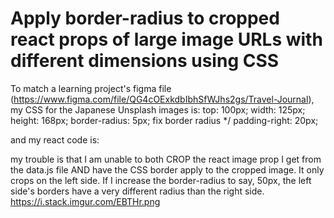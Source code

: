 
# Apply border-radius to cropped react props of large image URLs with different dimensions using CSS

To match a learning project's figma file (https://www.figma.com/file/QG4cOExkdbIbhSfWJhs2gs/Travel-Journal), my CSS for the Japanese Unsplash images is:
top: 100px;
width: 125px;
height: 168px;
border-radius: 5px;
fix border radius */
padding-right: 20px;

and my react code is:
<img src={props.imageUrl} alt="" className="body__card" />

my trouble is that I am unable to both CROP the react image prop I get from the data.js file AND  have the CSS border apply to the cropped image. It only crops on the left side. If I increase the border-radius to say, 50px, the left side's borders have a very different radius than the right side.
https://i.stack.imgur.com/EBTHr.png

        